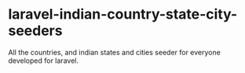 # laravel-indian-country-state-city-seeders
All the countries, and indian states and cities seeder for everyone developed for laravel.
